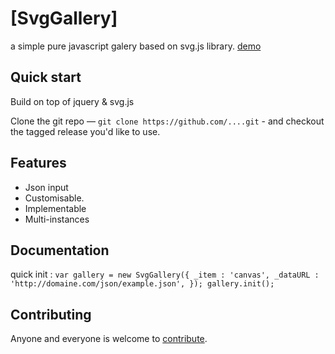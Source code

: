 # [SvgGallery]
a simple pure javascript galery based on svg.js library.
[demo](http://bacasable-lab.fr/svgGallery)
## Quick start

Build on top of jquery & svg.js

Clone the git repo — `git clone
https://github.com/....git` - and checkout the tagged release you'd like to use.


## Features

* Json input
* Customisable.
* Implementable
* Multi-instances

## Documentation

quick init : 
`
var gallery = new SvgGallery({
				_item : 'canvas',
				_dataURL : 'http://domaine.com/json/example.json',
			});
gallery.init();
`

## Contributing

Anyone and everyone is welcome to [contribute](CONTRIBUTING.md).
